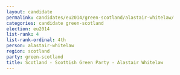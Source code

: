 ```yaml
---
layout: candidate
permalink: candidates/eu2014/green-scotland/alastair-whitelaw/
categories: candidate green-scotland
election: eu2014
list-rank: 4
list-rank-ordinal: 4th
person: alastair-whitelaw
region: scotland
party: green-scotland
title: Scotland - Scottish Green Party - Alastair Whitelaw
---
```

